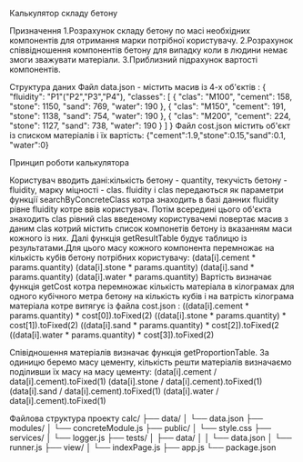 ﻿Калькулятор складу бетону

Призначення
1.Розрахунок складу бетону по масі необхідних компонентів для отримання марки потрібної користувачу.
2.Розрахунок співвідношення компонентів бетону для випадку коли в людини немає змоги зважувати матеріали.
3.Приблизний підрахунок вартості компонентів.

Структура даних
Файл data.json - містить масив із 4-х об'єктів : 
{
    "fluidity": "P1"("P2","P3","P4"),
    "classes": [
      {
        "clas": "M100",
        "cement": 158,
        "stone": 1150,
        "sand": 769,
        "water": 190
      },
      {
        "clas": "M150",
        "cement": 191,
        "stone": 1138,
        "sand": 754,
        "water": 190
      },
      {
        "clas": "M200",
        "cement": 224,
        "stone": 1127,
        "sand": 738,
        "water": 190
      }
    ]
  }
 Файл cost.json містить об'єкт із списком матеріалів і їх вартість:
 {"cement":1.9,"stone":0.15,"sand":0.1, "water":0}
 
 Принцип роботи калькулятора
 
 Користувач вводить дані:кількість бетону - quantity, текучість бетону - fluidity, марку міцності - clas. fluidity i clas передаються як параметри функції searchByConcreteClass котра знаходить в базі данних fluidity рівне fluidity котре ввів користувач. Потім всередині цього об'єкта знаходить clas рівний clas введеному користувачемі повертає масив з даним clas котрий містить список компонетів бетону із вказанням маси кожного із них.
Далі функція getResultTable будує таблицю із результатами.Для цього масу кожного компонента перемножає на кількість кубів бетону потрібних користувачу:
			(data[i].cement * params.quantity)
			(data[i].stone * params.quantity)
			(data[i].sand * params.quantity)
			(data[i].water * params.quantity) 
Вартість визначає функція getCost котра перемножає кількість матеріала в кілограмах для одного кубічного метра бетону на кількість кубів і на ватрість кілограма матеріала котре витягує із файла cost.json :
		((data[i].cement * params.quantity) * cost[0]).toFixed(2) 
		((data[i].stone * params.quantity) * cost[1]).toFixed(2)
		((data[i].sand * params.quantity) * cost[2]).toFixed(2
		((data[i].water * params.quantity) * cost[3]).toFixed(2) 

Співідношення матеріалів  визначає функція getProportionTable. За одиницю беремо масу цементу, кількість решти матеріалів визначаємо поділивши їх масу на масу цементу:
	(data[i].cement / data[i].cement).toFixed(1)
	(data[i].stone / data[i].cement).toFixed(1)
	(data[i].sand / data[i].cement).toFixed(1) 
	(data[i].water / data[i].cement).toFixed(1)
 
 Файлова структура проекту
calc/
├── data/
│   └── data.json
├── modules/
│   └── concreteModule.js
├── public/
│   └── style.css
├── services/
│   └── logger.js
├── tests/
│   ├── data/
│   │   └── data.json
│   └── runner.js
├── view/
│   └── indexPage.js
├── app.js
└── package.json